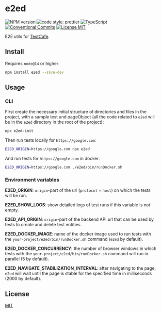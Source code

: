 # e2ed

[![NPM version][npm-image]][npm-url]
[![code style: prettier][prettier-image]][prettier-url]
[![TypeScript][typescript-image]][typescript-url]
[![Conventional Commits][conventional-commits-image]][conventional-commits-url]
[![License MIT][license-image]][license-url]

E2E utils for [TestCafe](https://testcafe.io/).

## Install

Requires `node@14` or higher:

```sh
npm install e2ed --save-dev
```

## Usage

### CLI

First create the necessary initial structure of directories and files in the project,
with a sample test and pageObject (all the code related to `e2ed`
will be in the `e2ed` directory in the root of the project):

```sh
npx e2ed-init
```

Then run tests locally for `https://google.com`:

```sh
E2ED_ORIGIN=https://google.com npx e2ed
```

And run tests for `https://google.com` in docker:

```sh
E2ED_ORIGIN=https://google.com ./e2ed/bin/runDocker.sh
```

### Environment variables

**E2ED_ORIGIN**: `origin`-part of the url (`protocol` + `host`) on which the tests will be run.

**E2ED_SHOW_LOGS**: show detailed logs of test runs if this variable is not empty.

**E2ED_API_ORIGIN**: `origin`-part of the backend API url that can be used by tests to create and delete test entities.

**E2ED_DOCKER_IMAGE**: name of the docker image used to run tests with the `your-project/e2ed/bin/runDocker.sh` command
(`e2ed` by default).

**E2ED_DOCKER_CONCURRENCY**: the number of browser windows in which tests with the `your-project/e2ed/bin/runDocker.sh`
command will run in parallel (5 by default).

**E2ED_NAVIGATE_STABILIZATION_INTERVAL**: after navigating to the page, `e2ed` will wait until
the page is stable for the specified time in milliseconds (2000 by default).

## License

[MIT][license-url]

[conventional-commits-image]: https://img.shields.io/badge/Conventional_Commits-1.0.0-yellow.svg 'Conventional Commits'
[conventional-commits-url]: https://conventionalcommits.org
[license-image]: https://img.shields.io/badge/license-MIT-blue.svg 'The MIT License'
[license-url]: https://github.com/uid11/e2ed/blob/main/LICENSE
[npm-image]: https://img.shields.io/npm/v/e2ed.svg 'e2ed'
[npm-url]: https://www.npmjs.com/package/e2ed
[prettier-image]: https://img.shields.io/badge/code_style-prettier-ff69b4.svg 'Prettier code style'
[prettier-url]: https://github.com/prettier/prettier
[typescript-image]: https://img.shields.io/badge/TypeScript-full-brightgreen 'Full TypeScript support'
[typescript-url]: https://www.typescriptlang.org/
